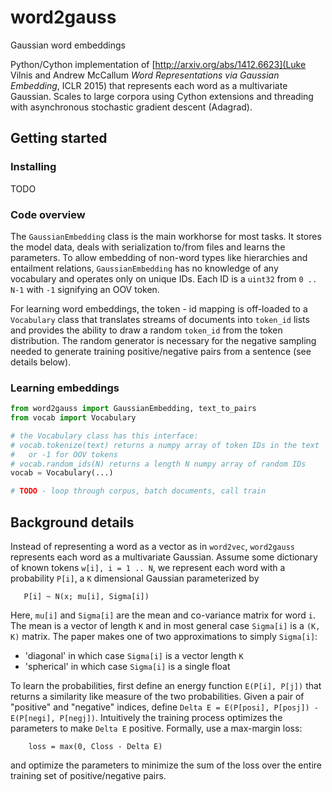 # word2gauss
Gaussian word embeddings

Python/Cython implementation of [http://arxiv.org/abs/1412.6623](Luke
Vilnis and Andrew McCallum
<i>Word Representations via Gaussian Embedding</i>, ICLR 2015)
that represents each word as a multivariate Gaussian.
Scales to large corpora using Cython extensions and threading with asynchronous
stochastic gradient descent (Adagrad).

## Getting started

### Installing
TODO

### Code overview
The `GaussianEmbedding` class is the main workhorse for most tasks.  It
stores the model data, deals with serialization to/from files and
learns the parameters.  To allow embedding of non-word types like
hierarchies and entailment relations, `GaussianEmbedding` has
no knowledge of any vocabulary and operates only on
unique IDs.  Each ID is a `uint32` from `0 .. N-1` with `-1` signifying
an OOV token.

For learning word embeddings, the token - id mapping is off-loaded to a
`Vocabulary` class that translates streams of documents into `token_id` lists
and provides the ability to draw a random `token_id` from the
token distribution.  The random generator is necessary for the negative
sampling needed to generate training positive/negative pairs from a sentence
(see details below).

### Learning embeddings

```python
from word2gauss import GaussianEmbedding, text_to_pairs
from vocab import Vocabulary

# the Vocabulary class has this interface:
# vocab.tokenize(text) returns a numpy array of token IDs in the text
#   or -1 for OOV tokens
# vocab.random_ids(N) returns a length N numpy array of random IDs
vocab = Vocabulary(...)

# TODO - loop through corpus, batch documents, call train
```


## Background details
Instead of representing a word as a vector as in `word2vec`, `word2gauss`
represents each word as a multivariate Gaussian.  Assume some dictionary
of known tokens `w[i], i = 1 .. N`, we represent each word with
a probability `P[i]`, a `K` dimensional Gaussian parameterized by
```
   P[i] ~ N(x; mu[i], Sigma[i])
```
Here, `mu[i]` and `Sigma[i]` are the mean and co-variance matrix
for word `i`.  The mean is a vector of length `K` and in most general
case `Sigma[i]` is a `(K, K)` matrix.  The paper makes one of two
approximations to simply `Sigma[i]`:

* 'diagonal' in which case `Sigma[i]` is a vector length `K`
* 'spherical' in which case `Sigma[i]` is a single float

To learn the probabilities, first define an energy function 
`E(P[i], P[j])` that returns a similarity like measure of the two
probabilities.  Given a pair of "positive" and "negative" indices,
define `Delta E = E(P[posi], P[posj]) - E(P[negi], P[negj])`.
Intuitively the training process optimizes the parameters
to make `Delta E` positive.  Formally, use a max-margin loss:
```
    loss = max(0, Closs - Delta E)
```
and optimize the parameters to minimize the sum of the loss over
the entire training set of positive/negative pairs.


